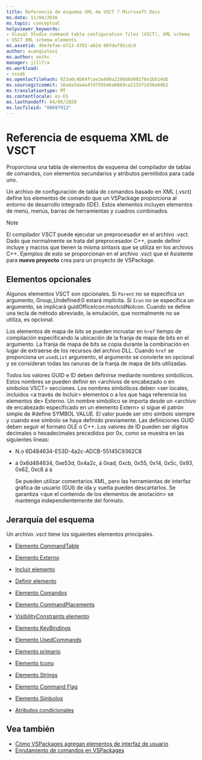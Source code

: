 ```yaml
---
title: Referencia de esquema XML de VSCT ? Microsoft Docs
ms.date: 11/04/2016
ms.topic: conceptual
helpviewer_keywords:
- Visual Studio command table configuration files (VSCT), XML schema
- VSCT XML schema elements
ms.assetid: 49e7efae-e713-4762-a824-96fdaf92cdc9
author: acangialosi
ms.author: anthc
manager: jillfra
ms.workload:
- vssdk
ms.openlocfilehash: 923a0c4b64fcae3a409a2298d6d481f6e1bb14db
ms.sourcegitcommit: 16a4a5da4a4fd795b46a0869ca2152f2d36e6db2
ms.translationtype: MT
ms.contentlocale: es-ES
ms.lasthandoff: 04/06/2020
ms.locfileid: "80697913"
---
```

# <a name="vsct-xml-schema-reference"></a>Referencia de esquema XML de VSCT
Proporciona una tabla de elementos de esquema del compilador de tablas de comandos, con elementos secundarios y atributos permitidos para cada uno.

 Un archivo de configuración de tabla de comandos basado en XML (.vsct) define los elementos de comando que un VSPackage proporciona al entorno de desarrollo integrado (IDE). Estos elementos incluyen elementos de menú, menús, barras de herramientas y cuadros combinados.

> [!NOTE]
> El compilador VSCT puede ejecutar un preprocesador en el archivo .vsct. Dado que normalmente se trata del preprocesador C++, puede definir incluye y macros que tienen la misma sintaxis que se utiliza en los archivos C++. Ejemplos de esto se proporcionan en el archivo .vsct que el Asistente para **nuevo proyecto** crea para un proyecto de VSPackage.

## <a name="optional-elements"></a>Elementos opcionales
 Algunos elementos VSCT son opcionales. Si `Parent` no se especifica un argumento, Group_Undefined:0 estará implícita. Si `Icon` no se especifica un argumento, se implicará guidOfficeIcon:msotcidNoIcon. Cuando se define una tecla de método abreviado, la emulación, que normalmente no se utiliza, es opcional.

 Los elementos de mapa de bits se pueden incrustar en `href` tiempo de compilación especificando la ubicación de la franja de mapa de bits en el argumento. La franja de mapa de bits se copia durante la combinación en lugar de extraerse de los recursos del archivo DLL. Cuando `href` se proporciona un `usedList` argumento, el argumento se convierte en opcional y se consideran todas las ranuras de la franja de mapa de bits utilizadas.

 Todos los valores GUID e ID deben definirse mediante nombres simbólicos. Estos nombres se pueden definir en \<archivos de encabezado o en símbolos VSCT> secciones. Los nombres simbólicos deben \<ser locales, incluidos \<a través de Incluir> elementos o a los que haga referencia los elementos de> Externo. Un nombre simbólico se importa desde un \<archivo de encabezado especificado en un elemento Extern> si sigue el patrón simple de #define SYMBOL VALUE. El valor puede ser otro símbolo siempre y cuando ese símbolo se haya definido previamente. Las definiciones GUID deben seguir el formato OLE o C++. Los valores de ID pueden ser dígitos decimales o hexadecimales precedidos por 0x, como se muestra en las siguientes líneas:

- N.o 6D484634-E53D-4a2c-ADCB-55145C9362C8

- á 0x6d484634, 0xe53d, 0x4a2c, á 0xad, 0xcb, 0x55, 0x14, 0x5c, 0x93, 0x62, 0xc8 á á

  Se pueden utilizar comentarios XML, pero las herramientas de interfaz gráfica de usuario (GUI) de ida y vuelta pueden descartarlos. Se garantiza \<que el contenido de los elementos de anotación> se mantenga independientemente del formato.

## <a name="schema-hierarchy"></a>Jerarquía del esquema
 Un archivo .vsct tiene los siguientes elementos principales.

- [Elemento CommandTable](../extensibility/commandtable-element.md)

- [Elemento Externo](../extensibility/extern-element.md)

- [Incluir elemento](../extensibility/include-element.md)

- [Definir elemento](../extensibility/define-element.md)

- [Elemento Comandos](../extensibility/commands-element.md)

- [Elemento CommandPlacements](../extensibility/commandplacements-element.md)

- [VisibilityConstraints elemento](../extensibility/visibilityconstraints-element.md)

- [Elemento KeyBindings](../extensibility/keybindings-element.md)

- [Elemento UsedCommands](../extensibility/usedcommands-element.md)

- [Elemento primario](../extensibility/parent-element.md)

- [Elemento Icono](../extensibility/icon-element.md)

- [Elemento Strings](../extensibility/strings-element.md)

- [Elemento Command Flag](../extensibility/command-flag-element.md)

- [Elemento Símbolos](../extensibility/symbols-element.md)

- [Atributos condicionales](../extensibility/vsct-xml-schema-conditional-attributes.md)

## <a name="see-also"></a>Vea también
- [Cómo VSPackages agregan elementos de interfaz de usuario](../extensibility/internals/how-vspackages-add-user-interface-elements.md)
- [Enrutamiento de comandos en VSPackages](../extensibility/internals/command-routing-in-vspackages.md)
